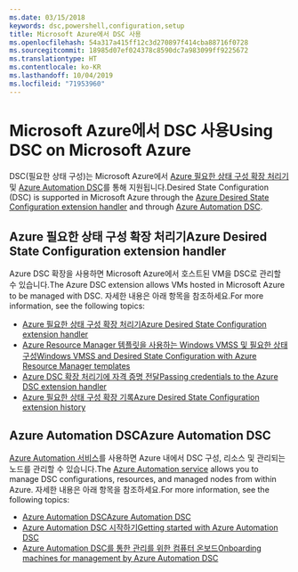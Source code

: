 ```yaml
---
ms.date: 03/15/2018
keywords: dsc,powershell,configuration,setup
title: Microsoft Azure에서 DSC 사용
ms.openlocfilehash: 54a317a415ff12c3d270897f414cba88716f0728
ms.sourcegitcommit: 18985d07ef024378c8590dc7a983099ff9225672
ms.translationtype: HT
ms.contentlocale: ko-KR
ms.lasthandoff: 10/04/2019
ms.locfileid: "71953960"
---
```

# <a name="using-dsc-on-microsoft-azure"></a><span data-ttu-id="31687-103">Microsoft Azure에서 DSC 사용</span><span class="sxs-lookup"><span data-stu-id="31687-103">Using DSC on Microsoft Azure</span></span>

<span data-ttu-id="31687-104">DSC(필요한 상태 구성)는 Microsoft Azure에서 [Azure 필요한 상태 구성 확장 처리기](/azure/virtual-machines/extensions/dsc-overview) 및 [Azure Automation DSC](/azure/automation/automation-dsc-overview)를 통해 지원됩니다.</span><span class="sxs-lookup"><span data-stu-id="31687-104">Desired State Configuration (DSC) is supported in Microsoft Azure through the [Azure Desired State Configuration extension handler](/azure/virtual-machines/extensions/dsc-overview) and through [Azure Automation DSC](/azure/automation/automation-dsc-overview).</span></span>

## <a name="azure-desired-state-configuration-extension-handler"></a><span data-ttu-id="31687-105">Azure 필요한 상태 구성 확장 처리기</span><span class="sxs-lookup"><span data-stu-id="31687-105">Azure Desired State Configuration extension handler</span></span>

<span data-ttu-id="31687-106">Azure DSC 확장을 사용하면 Microsoft Azure에서 호스트된 VM을 DSC로 관리할 수 있습니다.</span><span class="sxs-lookup"><span data-stu-id="31687-106">The Azure DSC extension allows VMs hosted in Microsoft Azure to be managed with DSC.</span></span>
<span data-ttu-id="31687-107">자세한 내용은 아래 항목을 참조하세요.</span><span class="sxs-lookup"><span data-stu-id="31687-107">For more information, see the following topics:</span></span>

- [<span data-ttu-id="31687-108">Azure 필요한 상태 구성 확장 처리기</span><span class="sxs-lookup"><span data-stu-id="31687-108">Azure Desired State Configuration extension handler</span></span>](/azure/virtual-machines/extensions/dsc-overview)
- [<span data-ttu-id="31687-109">Azure Resource Manager 템플릿을 사용하는 Windows VMSS 및 필요한 상태 구성</span><span class="sxs-lookup"><span data-stu-id="31687-109">Windows VMSS and Desired State Configuration with Azure Resource Manager templates</span></span>](/azure/virtual-machines/extensions/dsc-template)
- [<span data-ttu-id="31687-110">Azure DSC 확장 처리기에 자격 증명 전달</span><span class="sxs-lookup"><span data-stu-id="31687-110">Passing credentials to the Azure DSC extension handler</span></span>](/azure/virtual-machines/extensions/dsc-credentials)
- [<span data-ttu-id="31687-111">Azure 필요한 상태 구성 확장 기록</span><span class="sxs-lookup"><span data-stu-id="31687-111">Azure Desired State Configuration extension history</span></span>](azureDscexthistory.md)

## <a name="azure-automation-dsc"></a><span data-ttu-id="31687-112">Azure Automation DSC</span><span class="sxs-lookup"><span data-stu-id="31687-112">Azure Automation DSC</span></span>

<span data-ttu-id="31687-113">[Azure Automation 서비스](https://azure.microsoft.com/en-us/services/automation/)를 사용하면 Azure 내에서 DSC 구성, 리소스 및 관리되는 노드를 관리할 수 있습니다.</span><span class="sxs-lookup"><span data-stu-id="31687-113">The [Azure Automation service](https://azure.microsoft.com/en-us/services/automation/) allows you to manage DSC configurations, resources, and managed nodes from within Azure.</span></span> <span data-ttu-id="31687-114">자세한 내용은 아래 항목을 참조하세요.</span><span class="sxs-lookup"><span data-stu-id="31687-114">For more information, see the following topics:</span></span>

- [<span data-ttu-id="31687-115">Azure Automation DSC</span><span class="sxs-lookup"><span data-stu-id="31687-115">Azure Automation DSC</span></span>](/azure/automation/automation-dsc-overview)
- [<span data-ttu-id="31687-116">Azure Automation DSC 시작하기</span><span class="sxs-lookup"><span data-stu-id="31687-116">Getting started with Azure Automation DSC</span></span>](/azure/automation/automation-dsc-getting-started)
- [<span data-ttu-id="31687-117">Azure Automation DSC를 통한 관리를 위한 컴퓨터 온보드</span><span class="sxs-lookup"><span data-stu-id="31687-117">Onboarding machines for management by Azure Automation DSC</span></span>](/azure/automation/automation-dsc-onboarding)